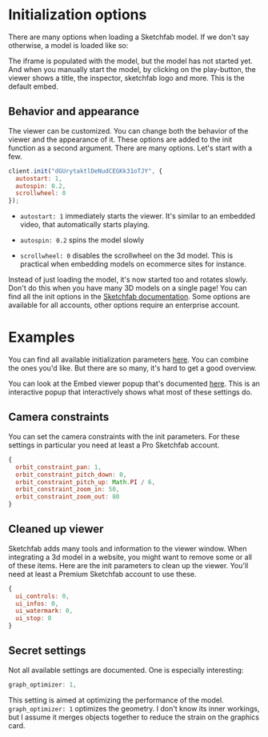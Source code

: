 <script setup>
import ModelLoading from '../../components/ModelLoading.vue'
import CodePenEmbed from '../../components/CodePenEmbed.vue'
</script>

# Initialization options

There are many options when loading a Sketchfab model. If we don't say otherwise, a model is loaded like so:

<ModelLoading />

The iframe is populated with the model, but the model has not started yet. And when you manually start the model, by clicking on the play-button, the viewer shows a title, the inspector, sketchfab logo and more. This is the default embed.

## Behavior and appearance

The viewer can be customized. You can change both the behavior of the viewer and the appearance of it. These options are added to the init function as a second argument. There are many options. Let's start with a few.

```js
client.init("dGUrytaktlDeNudCEGKk31oTJY", {
  autostart: 1,
  autospin: 0.2,
  scrollwheel: 0
});
```

- `autostart: 1` immediately starts the viewer. It's similar to an embedded video, that automatically starts playing. 

- `autospin: 0.2` spins the model slowly

- `scrollwheel: 0` disables the scrollwheel on the 3d model. This is practical when embedding models on ecommerce sites for instance.

<CodePenEmbed id="MWzOKrr/3a4868323ef37b8f918581ac658b97ef" />

Instead of just loading the model, it's now started too and rotates slowly. Don't do this when you have many 3D models on a single page! You can find all the init options in the [Sketchfab documentation](https://sketchfab.com/developers/viewer/initialization). Some options are available for all accounts, other options require an enterprise account.

# Examples

You can find all available initialization parameters [here](https://sketchfab.com/developers/viewer/initialization). You can combine the ones you'd like. But there are so many, it's hard to get a good overview.

You can look at the Embed viewer popup that's documented [here](https://help.sketchfab.com/hc/en-us/articles/203509907-Embedding-your-3D-models). This is an interactive popup that interactively shows what most of these settings do.

## Camera constraints

You can set the camera constraints with the init parameters. For these settings in particular you need at least a Pro Sketchfab account.

```js
{
  orbit_constraint_pan: 1,
  orbit_constraint_pitch_down: 0,
  orbit_constraint_pitch_up: Math.PI / 6,
  orbit_constraint_zoom_in: 50,
  orbit_constraint_zoom_out: 80
}
```

<CodePenEmbed id="MWzOyaP/7e86fcc7dd363168344dd10607890879" />

## Cleaned up viewer

Sketchfab adds many tools and information to the viewer window. When integrating a 3d model in a website, you might want to remove some or all of these items. Here are the init parameters to clean up the viewer. You'll need at least a Premium Sketchfab account to use these. 

```js
{
  ui_controls: 0,
  ui_infos: 0,
  ui_watermark: 0,
  ui_stop: 0
}
```

<CodePenEmbed id="ZEmaWOV/c0d0a4def61617f2d3ae14099f6a1d37" />

## Secret settings

Not all available settings are documented. One is especially interesting:

```js
graph_optimizer: 1,
```

This setting is aimed at optimizing the performance of the model. `graph_optimizer: 1` optimizes the geometry. I don't know its inner workings, but I assume it merges objects together to reduce the strain on the graphics card.
